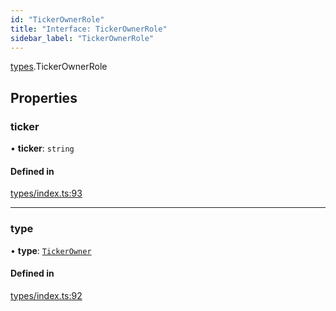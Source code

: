 ```yaml
---
id: "TickerOwnerRole"
title: "Interface: TickerOwnerRole"
sidebar_label: "TickerOwnerRole"
---
```


[types](../../../modules/Types/Types.md).TickerOwnerRole

## Properties

### ticker

• **ticker**: `string`

#### Defined in

[types/index.ts:93](https://github.com/PolymeshAssociation/polymesh-sdk/blob/acc2284c/src/types/index.ts#L93)

___

### type

• **type**: [`TickerOwner`](../../../enums/Types/RoleType/RoleType.md#tickerowner)

#### Defined in

[types/index.ts:92](https://github.com/PolymeshAssociation/polymesh-sdk/blob/acc2284c/src/types/index.ts#L92)
